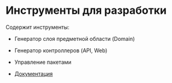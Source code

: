# Инструменты для разработки

Содержит инструменты:

* Генератор слоя предметной области (Domain)
* Генератор контроллеров (API, Web)
* Управление пакетами

* [Документация](/docs/README.md)
